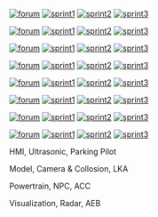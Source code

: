 [![forum](https://img.shields.io/badge/forum-Team%20A1-65C1A2.svg)](https://github.com/orgs/szfmv2021-Tavasz/teams/team-a1)
[![sprint1](https://img.shields.io/badge/sprint1-HMI-BBE9FA.svg)](https://github.com/SzFMV2021-Tavasz/AutomatedCar-A/issues/1)
[![sprint2](https://img.shields.io/badge/sprint2-Ultrasonic-FFC0CB.svg)](https://github.com/SzFMV2021-Tavasz/AutomatedCar-A/issues/5)
[![sprint3](https://img.shields.io/badge/sprint3-Parking%20Pilot-FFC864.svg)](https://github.com/SzFMV2021-Tavasz/AutomatedCar-A/issues/9)

[![forum](https://img.shields.io/badge/forum-Team%20A2-F98B60.svg)](https://github.com/orgs/szfmv2021-Tavasz/teams/team-a2)
[![sprint1](https://img.shields.io/badge/sprint1-Model-BBE9FA.svg)](https://github.com/SzFMV2021-Tavasz/AutomatedCar-A/issues/2)
[![sprint2](https://img.shields.io/badge/sprint2-Camera%20&%20Collosion-FFC0CB.svg)](https://github.com/SzFMV2021-Tavasz/AutomatedCar-A/issues/6)
[![sprint3](https://img.shields.io/badge/sprint3-Lane%20Keeping%20Assistant-FFC864.svg)](https://github.com/SzFMV2021-Tavasz/AutomatedCar-A/issues/10)

[![forum](https://img.shields.io/badge/forum-Team%20A3-8B9DC9.svg)](https://github.com/orgs/szfmv2021-Tavasz/teams/team-a3)
[![sprint1](https://img.shields.io/badge/sprint1-Powertrain-BBE9FA.svg)](https://github.com/SzFMV2021-Tavasz/AutomatedCar-A/issues/3)
[![sprint2](https://img.shields.io/badge/sprint2-NPC-FFC0CB.svg)](https://github.com/SzFMV2021-Tavasz/AutomatedCar-A/issues/7)
[![sprint3](https://img.shields.io/badge/sprint3-Adaptive%20Cruise%20Control-FFC864.svg)](https://github.com/SzFMV2021-Tavasz/AutomatedCar-A/issues/11)

[![forum](https://img.shields.io/badge/forum-Team%20A4-E589C1.svg)](https://github.com/orgs/szfmv2021-Tavasz/teams/team-a4)
[![sprint1](https://img.shields.io/badge/sprint1-Visualization-BBE9FA.svg)](https://github.com/SzFMV2021-Tavasz/AutomatedCar-A/issues/4)
[![sprint2](https://img.shields.io/badge/sprint2-Radar-FFC0CB.svg)](https://github.com/SzFMV2021-Tavasz/AutomatedCar-A/issues/8)
[![sprint3](https://img.shields.io/badge/sprint3-Automatic%20Emergency%20Braking-FFC864.svg)](https://github.com/SzFMV2021-Tavasz/AutomatedCar-A/issues/12)


[![forum](https://img.shields.io/badge/forum-Team%20B1-A6D751.svg)](https://github.com/orgs/szfmv2021-Tavasz/teams/team-b1)
[![sprint1](https://img.shields.io/badge/sprint1-HMI-BBE9FA.svg)](https://github.com/SzFMV2021-Tavasz/AutomatedCar-B/issues/1)
[![sprint2](https://img.shields.io/badge/sprint2-Ultrasonic-FFC0CB.svg)](https://github.com/SzFMV2021-Tavasz/AutomatedCar-B/issues/5)
[![sprint3](https://img.shields.io/badge/sprint3-Parking%20Pilot-FFC864.svg)](https://github.com/SzFMV2021-Tavasz/AutomatedCar-B/issues/9)

[![forum](https://img.shields.io/badge/forum-Team%20B2-FFD92E.svg)](https://github.com/orgs/szfmv2021-Tavasz/teams/team-b2)
[![sprint1](https://img.shields.io/badge/sprint1-Model-BBE9FA.svg)](https://github.com/SzFMV2021-Tavasz/AutomatedCar-B/issues/2)
[![sprint2](https://img.shields.io/badge/sprint2-Camera%20&%20Collosion-FFC0CB.svg)](https://github.com/SzFMV2021-Tavasz/AutomatedCar-B/issues/6)
[![sprint3](https://img.shields.io/badge/sprint3-Lane%20Keeping%20Assistant-FFC864.svg)](https://github.com/SzFMV2021-Tavasz/AutomatedCar-B/issues/10)

[![forum](https://img.shields.io/badge/forum-Team%20B3-E3C294.svg)](https://github.com/orgs/szfmv2021-Tavasz/teams/team-b3)
[![sprint1](https://img.shields.io/badge/sprint1-Powertrain-BBE9FA.svg)](https://github.com/SzFMV2021-Tavasz/AutomatedCar-B/issues/3)
[![sprint2](https://img.shields.io/badge/sprint2-NPC-FFC0CB.svg)](https://github.com/SzFMV2021-Tavasz/AutomatedCar-B/issues/7)
[![sprint3](https://img.shields.io/badge/sprint3-Adaptive%20Cruise%20Control-FFC864.svg)](https://github.com/SzFMV2021-Tavasz/AutomatedCar-B/issues/11)

[![forum](https://img.shields.io/badge/forum-Team%20B4-B3B3B3.svg)](https://github.com/orgs/szfmv2021-Tavasz/teams/team-b4)
[![sprint1](https://img.shields.io/badge/sprint1-Visualization-BBE9FA.svg)](https://github.com/SzFMV2021-Tavasz/AutomatedCar-B/issues/4)
[![sprint2](https://img.shields.io/badge/sprint2-Radar-FFC0CB.svg)](https://github.com/SzFMV2021-Tavasz/AutomatedCar-B/issues/8)
[![sprint3](https://img.shields.io/badge/sprint3-Automatic%20Emergency%20Braking-FFC864.svg)](https://github.com/SzFMV2021-Tavasz/AutomatedCar-B/issues/12)


HMI, Ultrasonic, Parking Pilot

Model, Camera & Collosion, LKA

Powertrain, NPC, ACC

Visualization, Radar, AEB
